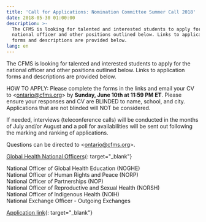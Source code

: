 ```yaml
---
title: 'Call for Applications: Nomination Committee Summer Call 2018'
date: 2018-05-30 01:00:00
description: >-
  The CFMS is looking for talented and interested students to apply for the
  national officer and other positions outlined below. Links to application
  forms and descriptions are provided below.
lang: en
---
```


The CFMS is looking for talented and interested students to apply for the national officer and other positions outlined below. Links to application forms and descriptions are provided below.

HOW TO APPLY: Please complete the forms in the links and email your CV to &lt;ontario@cfms.org&gt; by **Sunday, June 10th at 11:59 PM ET**. Please ensure your responses and CV are BLINDED to name, school, and city. Applications that are not blinded will NOT be considered.

If needed, interviews (teleconference calls) will be conducted in the months of July and/or August and a poll for availabilities will be sent out following the marking and ranking of applications.

Questions can be directed to &lt;ontario@cfms.org&gt;.

[Global Health National Officers](https://goo.gl/UoG3sK){: target="_blank"}

National Officer of Global Health Education (NOGHE)<br>National Officer of Human Rights and Peace (NORP)<br>National Officer of Partnerships (NOP)<br>National Officer of Reproductive and Sexual Health (NORSH)<br>National Officer of Indigenous Health (NOIH)<br>National Exchange Officer - Outgoing Exchanges

[Application link](https://goo.gl/forms/qRcQJ2iIALVyyw8z1){: target="_blank"}
